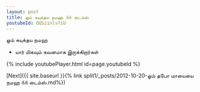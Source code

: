 ```yaml
---
layout: post
title: ஓம் சுயுக்தய நமஹ ௧௧ டைம்ஸ்
youtubeId: OUSzinlv7iU
---
```

 
 
 ஓம் சுயுக்தய நமஹ  
 
 -  யார் மிகவும் கவனமாக இருக்கிறார்கள் 
 
  
 
  
 
 
 
 
 
 


{% include youtubePlayer.html id=page.youtubeId %}
 
[Next]({{ site.baseurl }}{% link  split1/_posts/2012-10-20-ஓம் தபோ மாயையை நமஹ ௧௧ டைம்ஸ்.md%})
 
